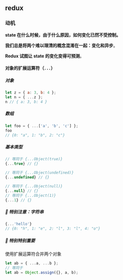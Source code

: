 ## redux



### 动机

**state 在什么时候，由于什么原因，如何变化已然不受控制。**

**我们总是将两个难以理清的概念混淆在一起：变化和异步**。

**Redux 试图让 state 的变化变得可预测**。



#### 对象的扩展运算符（`...`）

##### 对象

```javascript
let z = { a: 3, b: 4 };
let n = { ...z };
n // { a: 3, b: 4 }
```



##### 数组

```javascript
let foo = { ...['a', 'b', 'c'] };
foo
// {0: "a", 1: "b", 2: "c"}
```



##### 基本类型

```javascript
// 等同于 {...Object(true)}
{...true} // {}

// 等同于 {...Object(undefined)}
{...undefined} // {}

// 等同于 {...Object(null)}
{...null} // {}
// 等同于 {...Object(1)}
{...1} // {}
```

#####  :white_flower: 特别注意：字符串

```javascript
{...'hello'}
// {0: "h", 1: "e", 2: "l", 3: "l", 4: "o"}
```



##### :boxing_glove: 特别特别重要

使用扩展运算符合并两个对象

```javascript
let ab = { ...a, ...b };
// 等同于
let ab = Object.assign({}, a, b);
```



##### 

##### 